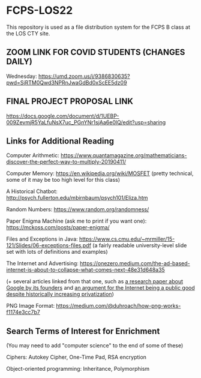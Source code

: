 # FCPS-LOS22
This repository is used as a file distribution system for the FCPS B class at the LOS CTY site.

## ZOOM LINK FOR COVID STUDENTS (CHANGES DAILY)
Wednesday: https://umd.zoom.us/j/9386830635?pwd=SjRTM0Qwd3NPRnJwaGdBd0xScEE5dz09

## FINAL PROJECT PROPOSAL LINK
https://docs.google.com/document/d/1UEBP-009ZevmjR5YaLfuNsX7uc_PGnYNr1sjAa6e0lQ/edit?usp=sharing

## Links for Additional Reading
Computer Arithmetic:
https://www.quantamagazine.org/mathematicians-discover-the-perfect-way-to-multiply-20190411/

Computer Memory:
https://en.wikipedia.org/wiki/MOSFET (pretty technical, some of it may be too high level for this class)

A Historical Chatbot:
http://psych.fullerton.edu/mbirnbaum/psych101/Eliza.htm

Random Numbers:
https://www.random.org/randomness/

Paper Enigma Machine (ask me to print if you want one):
https://mckoss.com/posts/paper-enigma/

Files and Exceptions in Java:
https://www.cs.cmu.edu/~mrmiller/15-121/Slides/06-exceptions-files.pdf (a fairly readable university-level slide set with lots of definitions and examples)

The Internet and Advertising:
https://onezero.medium.com/the-ad-based-internet-is-about-to-collapse-what-comes-next-48e31d648a35

(+ several articles linked from that one, such as [a research paper about Google by its founders](http://infolab.stanford.edu/~backrub/google.html) and [an argument for the Internet being a public good despite historically increasing privatization](https://jacobin.com/2016/08/internet-public-dns-privatization-icann-netflix/))

PNG Image Format:
https://medium.com/@duhroach/how-png-works-f1174e3cc7b7


## Search Terms of Interest for Enrichment
(You may need to add "computer science" to the end of some of these)

Ciphers:
Autokey Cipher, One-Time Pad, RSA encryption

Object-oriented programming:
Inheritance, Polymorphism
